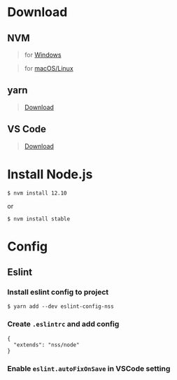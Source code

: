 # Download

## NVM

> for [Windows](https://github.com/coreybutler/nvm-windows/releases)

> for [macOS/Linux](https://github.com/nvm-sh/nvm#install--update-script)

## yarn

> [Download](https://yarnpkg.com/en/docs/install)

## VS Code

> [Download](https://code.visualstudio.com/download)

# Install Node.js

```
$ nvm install 12.10
```
or
```
$ nvm install stable
```

# Config

## Eslint

### Install eslint config to project

```
$ yarn add --dev eslint-config-nss
```

### Create `.eslintrc` and add config

```
{
  "extends": "nss/node"
}
```

### Enable `eslint.autoFixOnSave` in VSCode setting
